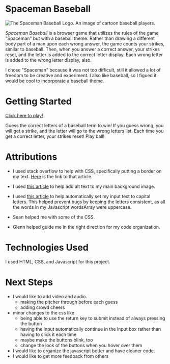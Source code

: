 # Spaceman Baseball
![The Spaceman Baseball Logo. An image of cartoon baseball players.](https://external-content.duckduckgo.com/iu/?u=https%3A%2F%2Fvignette.wikia.nocookie.net%2Fsouthpark%2Fimages%2F7%2F79%2FBaseball-team.png%2Frevision%2Flatest%3Fcb%3D20170925120309&f=1&nofb=1&ipt=99a5646084b31c6e2b54a94ca1c4cc71ae5c9eb8a6f9b9266a2f63c3710f87cd&ipo=images)

*Spaceman Baseball* is a browser game that utilizes the rules of the game "Spaceman" but with a baseball theme. Rather than drawing a different body part of a man upon each wrong answer, the game counts your strikes, similar to baseball. Then, when you answer a correct answer, your strikes reset, and the letter is added to the correct letter display. Each wrong letter is added to the wrong letter display, also.

I chose "Spaceman"  because it was not too difficult, still it allowed a lot of freedom to be creative and experiment. I also like baseball, so I figued it would be cool to incorporate a baseball theme.

# Getting Started
[<u>Click here to play!</u>](https://rsherm19.github.io/spaceman-baseball/)

Guess the correct letters of a baseball term to win! If you guess wrong, you will get a strike, and the letter will go to the wrong letters list. Each time you get a correct letter, your strikes reset! Play ball!

# Attributions

* I used stack overflow to help with CSS, specifically putting a border on my text. [<u>Here</u>](https://stackoverflow.com/questions/2570972/css-font-border) is the link to that article.

* I used [<u>this article</u>](https://stackoverflow.com/questions/48913759/how-to-add-alt-text-to-background-images-making-background-images-accessible) to help add alt text to my main background image.

* I used [<u>this article</u>](https://stackoverflow.com/questions/11100041/how-do-you-automatically-set-text-box-to-uppercase) to help automatically set my input text to capital letters. This helped prevent bugs by keeping the letters consistent, as all the words in my Javascript wordsArray were uppercase.

* Sean helped me with some of the CSS.

* Glenn helped guide me in the right direction for my code organization. 

# Technologies Used

I used HTML, CSS, and Javascript for this project.

# Next Steps
* I would like to add video and audio. 
    * making the pitcher through before each guess
    * adding crowd cheers
* minor changes to the css like
    * being able to use the return key to submit instead of always pressing the button
    * having the input automatically continue in the input box rather than having to click it each time
    * maybe make the buttons blink, too
    * change the look of the buttons when you hover over them
* I would like to organize the javascript better and have cleaner code.
* I would like to get more feedback from others